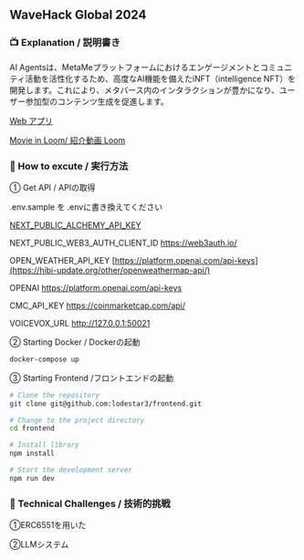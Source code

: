 ## WaveHack Global 2024

### 📺 Explanation / 説明書き

AI Agentsは、MetaMeプラットフォームにおけるエンゲージメントとコミュニティ活動を活性化するため、高度なAI機能を備えたiNFT（intelligence NFT）を開発します。これにより、メタバース内のインタラクションが豊かになり、ユーザー参加型のコンテンツ生成を促進します。

 [Web アプリ](https://aqvn7purek.ap-northeast-1.awsapprunner.com/)

 [Movie in Loom/ 紹介動画 Loom](https://www.loom.com/share/6d470c31cb374f7f94587d5b7be31d77?sid=c83495ec-9e79-43f2-96cd-7337bb9681b0)
  
### 🔵 How to excute / 実行方法
① Get API / APIの取得

.env.sample を .envに書き換えてください

  [NEXT_PUBLIC_ALCHEMY_API_KEY](https://www.alchemy.com/)
  
  NEXT_PUBLIC_WEB3_AUTH_CLIENT_ID
  https://web3auth.io/

  OPEN_WEATHER_API_KEY
  [https://platform.openai.com/api-keys](https://hibi-update.org/other/openweathermap-api/)
  
  OPENAI
  https://platform.openai.com/api-keys

  CMC_API_KEY
  https://coinmarketcap.com/api/
  
  VOICEVOX_URL
  http://127.0.0.1:50021

② Starting Docker / Dockerの起動
```bash
docker-compose up
```

③ Starting Frontend /フロントエンドの起動
```bash
# Clone the repository
git clone git@github.com:lodestar3/frontend.git

# Change to the project directory
cd frontend

# Install library
npm install 

# Start the development server
npm run dev
```

### 🔵 Technical Challenges / 技術的挑戦

①ERC6551を用いた

②LLMシステム
